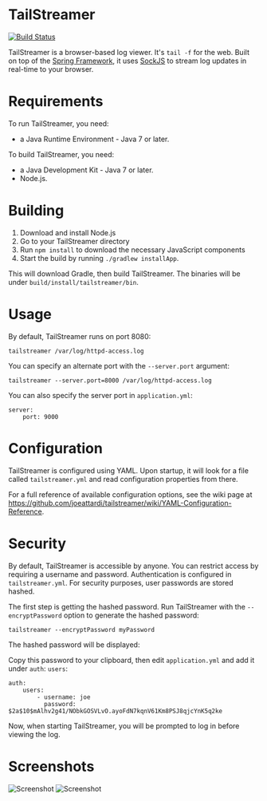 TailStreamer
============

[![Build Status](https://travis-ci.org/joeattardi/tailstreamer.png?branch=master)](https://travis-ci.org/joeattardi/tailstreamer)

TailStreamer is a browser-based log viewer. It's `tail -f` for the web. Built on top of the [Spring Framework](https://github.com/spring-projects/spring-framework), it uses [SockJS](https://github.com/sockjs/sockjs-client) to stream log updates in real-time to your browser.

# Requirements
To run TailStreamer, you need:
* a Java Runtime Environment - Java 7 or later.

To build TailStreamer, you need:
* a Java Development Kit - Java 7 or later.
* Node.js.

# Building
1. Download and install Node.js
2. Go to your TailStreamer directory
3. Run `npm install` to download the necessary JavaScript components
4. Start the build by running `./gradlew installApp`.

This will download Gradle, then build TailStreamer. The binaries will be under `build/install/tailstreamer/bin`.

# Usage
By default, TailStreamer runs on port 8080:

    tailstreamer /var/log/httpd-access.log
    
You can specify an alternate port with the `--server.port` argument:

    tailstreamer --server.port=8000 /var/log/httpd-access.log

You can also specify the server port in `application.yml`:

    server:
        port: 9000

# Configuration
TailStreamer is configured using YAML. Upon startup, it will look for a file called `tailstreamer.yml` and read
configuration properties from there.

For a full reference of available configuration options, see the wiki page at https://github.com/joeattardi/tailstreamer/wiki/YAML-Configuration-Reference.

# Security
By default, TailStreamer is accessible by anyone. You can restrict access by requiring a username and password. 
Authentication is configured in `tailstreamer.yml`. For security purposes, user passwords are stored hashed. 

The first step is getting the hashed password. Run TailStreamer with the `--encryptPassword` option to generate
the hashed password:

    tailstreamer --encryptPassword myPassword
    
The hashed password will be displayed:

Copy this password to your clipboard, then edit `application.yml` and add it under `auth`: `users`:

    auth:
        users:
            - username: joe
              password: $2a$10$mAlhv2g41/NObkGOSVLvO.ayoFdN7kqnV61Km8PSJ8qjcYnK5q2ke
        
Now, when starting TailStreamer, you will be prompted to log in before viewing the log.

# Screenshots
![Screenshot](https://raw.github.com/joeattardi/tailstreamer/gh-pages/screenshot.png)
![Screenshot](https://raw.github.com/joeattardi/tailstreamer/gh-pages/screenshot_search.png)
